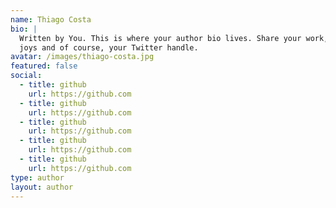 ```yaml
---
name: Thiago Costa
bio: |
  Written by You. This is where your author bio lives. Share your work, your
  joys and of course, your Twitter handle.
avatar: /images/thiago-costa.jpg
featured: false
social:
  - title: github
    url: https://github.com
  - title: github
    url: https://github.com
  - title: github
    url: https://github.com
  - title: github
    url: https://github.com
  - title: github
    url: https://github.com
type: author
layout: author
---
```

